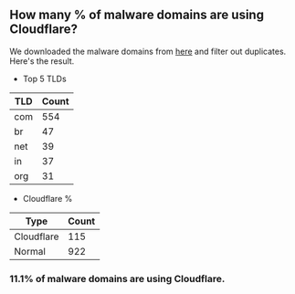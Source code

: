 ## How many % of malware domains are using Cloudflare?


We downloaded the malware domains from [here](https://urlhaus.abuse.ch) and filter out duplicates.
Here's the result.


[//]: # (start replacement)


- Top 5 TLDs

| TLD | Count |
| --- | --- |
| com | 554 |
| br | 47 |
| net | 39 |
| in | 37 |
| org | 31 |


- Cloudflare %

| Type | Count |
| --- | --- |
| Cloudflare | 115 |
| Normal | 922 |


### 11.1% of malware domains are using Cloudflare.